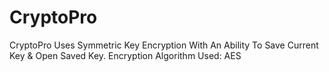 # CryptoPro

CryptoPro Uses Symmetric Key Encryption With An Ability To Save Current Key & Open Saved Key.
Encryption Algorithm Used: AES
